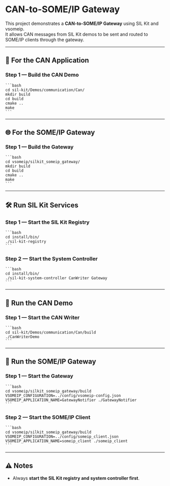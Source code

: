 # CAN-to-SOME/IP Gateway

This project demonstrates a **CAN-to-SOME/IP Gateway** using SIL Kit and vsomeip.  
It allows CAN messages from SIL Kit demos to be sent and routed to SOME/IP clients through the gateway.

---

## 🚗 **For the CAN Application**

### **Step 1 — Build the CAN Demo**
    ```bash
    cd sil-kit/Demos/communication/Can/
    mkdir build
    cd build
    cmake ..
    make
    ```

---

## 🌐 **For the SOME/IP Gateway**

### **Step 1 — Build the Gateway**
    ```bash
    cd vsomeip/silkit_someip_gateway/
    mkdir build
    cd build
    cmake ..
    make
    ```

---

## 🛠 **Run SIL Kit Services**

### **Step 1 — Start the SIL Kit Registry**
    ```bash
    cd install/bin/
    ./sil-kit-registry
    ```

### **Step 2 — Start the System Controller**
    ```bash
    cd install/bin/
    ./sil-kit-system-controller CanWriter Gateway
    ```

---

## 🚦 **Run the CAN Demo**

### **Step 1 — Start the CAN Writer**
    ```bash
    cd sil-kit/Demos/communication/Can/build
    ./CanWriterDemo
    ```

---

## 🌉 **Run the SOME/IP Gateway**

### **Step 1 — Start the Gateway**
    ```bash
    cd vsomeip/silkit_someip_gateway/build
    VSOMEIP_CONFIGURATION=../config/vsomeip-config.json VSOMEIP_APPLICATION_NAME=GatewayNotifier ./GatewayNotifier
    ```

### **Step 2 — Start the SOME/IP Client**
    ```bash
    cd vsomeip/silkit_someip_gateway/build
    VSOMEIP_CONFIGURATION=../config/someip_client.json VSOMEIP_APPLICATION_NAME=someip_client ./someip_client
    ```

---

## ⚠️ **Notes**

- Always **start the SIL Kit registry and system controller first**.  


